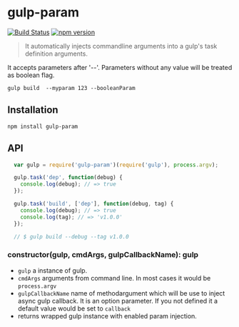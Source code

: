 gulp-param
==========
[![Build Status](https://travis-ci.org/stoeffel/gulp-param.svg)](https://travis-ci.org/stoeffel/gulp-param) [![npm version](https://badge.fury.io/js/gulp-param.svg)](http://badge.fury.io/js/gulp-param)

> It automatically injects commandline arguments into a gulp's task definition arguments.

It accepts parameters after '--'. Parameters without any value will be treated as boolean flag. 

```
gulp build  --myparam 123 --booleanParam
```


Installation
------------

`npm install gulp-param`

API
------------

```js
  var gulp = require('gulp-param')(require('gulp'), process.argv);

  gulp.task('dep', function(debug) {
    console.log(debug); // => true
  });

  gulp.task('build', ['dep'], function(debug, tag) {
    console.log(debug); // => true
    console.log(tag); // => 'v1.0.0'
  });

  // $ gulp build --debug --tag v1.0.0
```

### constructor(gulp, cmdArgs, gulpCallbackName): gulp

- `gulp` a instance of gulp.
- `cmdArgs` arguments from command line. In most cases it would be `process.argv`
- `gulpCallbackName` name of methodargument which will be use to inject async gulp callback. It is an option parameter. If you not defined it a default value would be set to `callback`
- returns wrapped gulp instance with enabled param injection.

